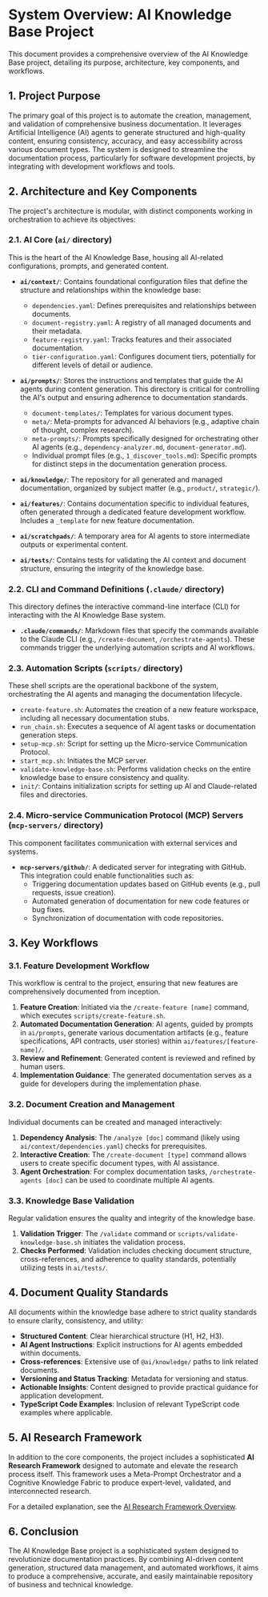 # System Overview: AI Knowledge Base Project

This document provides a comprehensive overview of the AI Knowledge Base project, detailing its purpose, architecture, key components, and workflows.

## 1. Project Purpose

The primary goal of this project is to automate the creation, management, and validation of comprehensive business documentation. It leverages Artificial Intelligence (AI) agents to generate structured and high-quality content, ensuring consistency, accuracy, and easy accessibility across various document types. The system is designed to streamline the documentation process, particularly for software development projects, by integrating with development workflows and tools.

## 2. Architecture and Key Components

The project's architecture is modular, with distinct components working in orchestration to achieve its objectives:

### 2.1. AI Core (`ai/` directory)

This is the heart of the AI Knowledge Base, housing all AI-related configurations, prompts, and generated content.

*   **`ai/context/`**: Contains foundational configuration files that define the structure and relationships within the knowledge base:
    *   `dependencies.yaml`: Defines prerequisites and relationships between documents.
    *   `document-registry.yaml`: A registry of all managed documents and their metadata.
    *   `feature-registry.yaml`: Tracks features and their associated documentation.
    *   `tier-configuration.yaml`: Configures document tiers, potentially for different levels of detail or audience.

*   **`ai/prompts/`**: Stores the instructions and templates that guide the AI agents during content generation. This directory is critical for controlling the AI's output and ensuring adherence to documentation standards.
    *   `document-templates/`: Templates for various document types.
    *   `meta/`: Meta-prompts for advanced AI behaviors (e.g., adaptive chain of thought, complex research).
    *   `meta-prompts/`: Prompts specifically designed for orchestrating other AI agents (e.g., `dependency-analyzer.md`, `document-generator.md`).
    *   Individual prompt files (e.g., `1_discover_tools.md`): Specific prompts for distinct steps in the documentation generation process.

*   **`ai/knowledge/`**: The repository for all generated and managed documentation, organized by subject matter (e.g., `product/`, `strategic/`).

*   **`ai/features/`**: Contains documentation specific to individual features, often generated through a dedicated feature development workflow. Includes a `_template` for new feature documentation.

*   **`ai/scratchpads/`**: A temporary area for AI agents to store intermediate outputs or experimental content.

*   **`ai/tests/`**: Contains tests for validating the AI context and document structure, ensuring the integrity of the knowledge base.

### 2.2. CLI and Command Definitions (`.claude/` directory)

This directory defines the interactive command-line interface (CLI) for interacting with the AI Knowledge Base system.

*   **`.claude/commands/`**: Markdown files that specify the commands available to the Claude CLI (e.g., `/create-document`, `/orchestrate-agents`). These commands trigger the underlying automation scripts and AI workflows.

### 2.3. Automation Scripts (`scripts/` directory)

These shell scripts are the operational backbone of the system, orchestrating the AI agents and managing the documentation lifecycle.

*   `create-feature.sh`: Automates the creation of a new feature workspace, including all necessary documentation stubs.
*   `run_chain.sh`: Executes a sequence of AI agent tasks or documentation generation steps.
*   `setup-mcp.sh`: Script for setting up the Micro-service Communication Protocol.
*   `start_mcp.sh`: Initiates the MCP server.
*   `validate-knowledge-base.sh`: Performs validation checks on the entire knowledge base to ensure consistency and quality.
*   `init/`: Contains initialization scripts for setting up AI and Claude-related files and directories.

### 2.4. Micro-service Communication Protocol (MCP) Servers (`mcp-servers/` directory)

This component facilitates communication with external services and systems.

*   **`mcp-servers/github/`**: A dedicated server for integrating with GitHub. This integration could enable functionalities such as:
    *   Triggering documentation updates based on GitHub events (e.g., pull requests, issue creation).
    *   Automated generation of documentation for new code features or bug fixes.
    *   Synchronization of documentation with code repositories.

## 3. Key Workflows

### 3.1. Feature Development Workflow

This workflow is central to the project, ensuring that new features are comprehensively documented from inception.

1.  **Feature Creation**: Initiated via the `/create-feature [name]` command, which executes `scripts/create-feature.sh`.
2.  **Automated Documentation Generation**: AI agents, guided by prompts in `ai/prompts`, generate various documentation artifacts (e.g., feature specifications, API contracts, user stories) within `ai/features/[feature-name]/`.
3.  **Review and Refinement**: Generated content is reviewed and refined by human users.
4.  **Implementation Guidance**: The generated documentation serves as a guide for developers during the implementation phase.

### 3.2. Document Creation and Management

Individual documents can be created and managed interactively:

1.  **Dependency Analysis**: The `/analyze [doc]` command (likely using `ai/context/dependencies.yaml`) checks for prerequisites.
2.  **Interactive Creation**: The `/create-document [type]` command allows users to create specific document types, with AI assistance.
3.  **Agent Orchestration**: For complex documentation tasks, `/orchestrate-agents [doc]` can be used to coordinate multiple AI agents.

### 3.3. Knowledge Base Validation

Regular validation ensures the quality and integrity of the knowledge base.

1.  **Validation Trigger**: The `/validate` command or `scripts/validate-knowledge-base.sh` initiates the validation process.
2.  **Checks Performed**: Validation includes checking document structure, cross-references, and adherence to quality standards, potentially utilizing tests in `ai/tests/`.

## 4. Document Quality Standards

All documents within the knowledge base adhere to strict quality standards to ensure clarity, consistency, and utility:

*   **Structured Content**: Clear hierarchical structure (H1, H2, H3).
*   **AI Agent Instructions**: Explicit instructions for AI agents embedded within documents.
*   **Cross-references**: Extensive use of `@ai/knowledge/` paths to link related documents.
*   **Versioning and Status Tracking**: Metadata for versioning and status.
*   **Actionable Insights**: Content designed to provide practical guidance for application development.
*   **TypeScript Code Examples**: Inclusion of relevant TypeScript code examples where applicable.

## 5. AI Research Framework

In addition to the core components, the project includes a sophisticated **AI Research Framework** designed to automate and elevate the research process itself. This framework uses a Meta-Prompt Orchestrator and a Cognitive Knowledge Fabric to produce expert-level, validated, and interconnected research.

For a detailed explanation, see the [AI Research Framework Overview](ai_research_framework_overview.md).

## 6. Conclusion

The AI Knowledge Base project is a sophisticated system designed to revolutionize documentation practices. By combining AI-driven content generation, structured data management, and automated workflows, it aims to produce a comprehensive, accurate, and easily maintainable repository of business and technical knowledge.